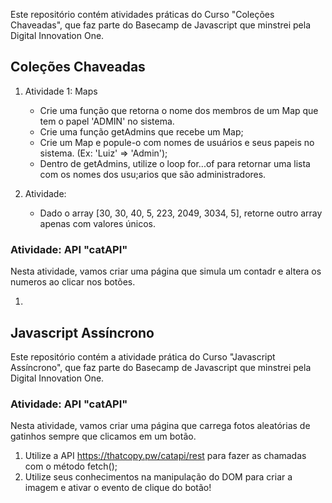 
Este repositório contém atividades práticas do Curso "Coleções Chaveadas", que faz parte do Basecamp de Javascript que minstrei pela Digital Innovation One.


## Coleções Chaveadas
1. Atividade 1: Maps
    -    Crie uma função que retorna o nome dos membros de  um Map que tem o papel 'ADMIN' no sistema.
    - Crie uma função getAdmins que recebe um Map;
    - Crie um Map e popule-o com nomes de usuários e seus papeis no sistema. (Ex: 'Luiz' => 'Admin');
    - Dentro de getAdmins, utilize o loop for...of para retornar uma lista com os nomes dos usu;arios que são administradores.

2. Atividade: 
     - Dado o array [30, 30, 40, 5, 223, 2049, 3034, 5], retorne outro array apenas com valores únicos.


### Atividade: API "catAPI"

Nesta atividade, vamos criar uma página que simula um contadr e altera os numeros ao clicar nos botões.

1. 


## Javascript Assíncrono

Este repositório contém a atividade prática do Curso "Javascript Assíncrono", que faz parte do Basecamp de Javascript que minstrei pela Digital Innovation One.

### Atividade: API "catAPI"
Nesta atividade, vamos criar uma página que carrega fotos aleatórias de gatinhos sempre que clicamos em um botão.

1. Utilize a API https://thatcopy.pw/catapi/rest para fazer as chamadas com o método fetch();
2. Utilize seus conhecimentos na manipulação do DOM para criar a imagem e ativar o evento de clique do botão!